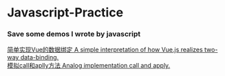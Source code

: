 # Javascript-Practice
### Save some demos I wrote by javascript
[简单实现Vue的数据绑定 A simple interpretation of how Vue.js realizes two-way data-binding.](https://github.com/DengZhihao/Javascript-Practice/blob/master/data-binding.html)<br>
[模拟call和aplly方法 Analog implementation call and apply.](https://github.com/DengZhihao/Javascript-learning/blob/master/Call%26Apply.js)
